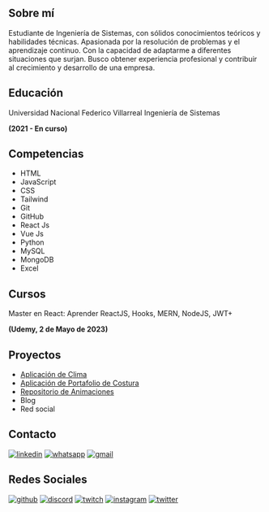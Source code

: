 ## Sobre mí

Estudiante de Ingeniería de Sistemas, con sólidos conocimientos teóricos y 
habilidades técnicas. Apasionada por la resolución de problemas y el aprendizaje continuo. Con la capacidad de adaptarme a diferentes situaciones que surjan. Busco obtener experiencia profesional y contribuir al crecimiento y desarrollo de una empresa.

## Educación

Universidad Nacional Federico Villarreal
Ingeniería de Sistemas

**(2021 - En curso)**

## Competencias

- HTML
- JavaScript
- CSS
- Tailwind
- Git
- GitHub
- React Js
- Vue Js
- Python
- MySQL
- MongoDB
- Excel

## Cursos

Master en React: Aprender ReactJS, Hooks, MERN, NodeJS, JWT+

**(Udemy, 2 de Mayo de 2023)**

## Proyectos
<ul>
  <a href="https://climate-by-city.netlify.app"><li>Aplicación de Clima</li></a>
  <a href="https://costura.netlify.app"><li>Aplicación de Portafolio de Costura</li></a>
  <a href="https://animaciones-tailwind-css.netlify.app"><li>Repositorio de Animaciones</li></a>
  <li>Blog</li>
  <li>Red social</li>
</ul>

## Contacto

[![linkedin](https://img.shields.io/badge/linkedin-0A66C2?style=for-the-badge&logo=linkedin&logoColor=white)](https://www.linkedin.com/in/kiara-luz-fernandez-perez-a182a226b/) [![whatsapp](https://img.shields.io/badge/whatsapp-27C646?style=for-the-badge&logo=whatsapp&logoColor=white)](https://wa.me/51967252509)  [![gmail](https://img.shields.io/badge/gmail-C70000?style=for-the-badge&logo=gmail&logoColor=white)](mailto:fernandezperezkiara@gmail.com) 

## Redes Sociales
[![github](https://img.shields.io/badge/github-212425?style=for-the-badge&logo=github&logoColor=white)](https://github.com/KiaraLuz) [![discord](https://img.shields.io/badge/discord-606996?style=for-the-badge&logo=discord&logoColor=white)](https://twitter.com/) [![twitch](https://img.shields.io/badge/twitch-A334E6?style=for-the-badge&logo=twitch&logoColor=white)](https://www.twitch.tv/kaori__17) [![instagram](https://img.shields.io/badge/instagram-F93B7D?style=for-the-badge&logo=instagram&logoColor=white)](https://www.instagram.com/kaori_san17/) [![twitter](https://img.shields.io/badge/twitter-1DA1F2?style=for-the-badge&logo=twitter&logoColor=white)](https://twitter.com/KaoriCh53967208)
